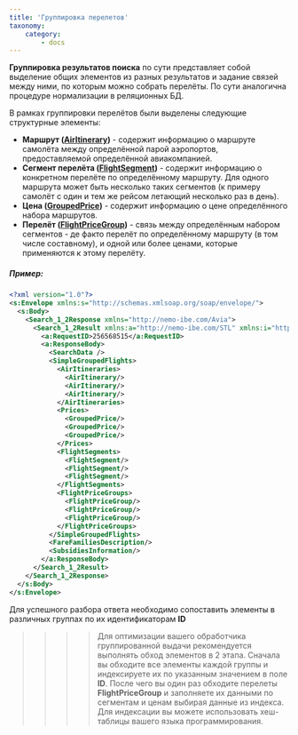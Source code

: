 ```yaml
---
title: 'Группировка перелетов'
taxonomy:
    category:
        - docs
---
```


**Группировка результатов поиска** по сути представляет собой выделение общих элементов из разных результатов и задание связей между ними, по которым можно собрать перелёты. По сути аналогична процедуре нормализации в реляционных БД.

В рамках группировки перелётов были выделены следующие структурные элементы:

* **Маршрут ([AirItinerary](/avia/grouping/airitinerary))** - содержит информацию о маршруте самолёта между определённой парой аэропортов, предоставляемой определённой авиакомпанией.
* **Сегмент перелёта ([FlightSegment](/avia/grouping/flightsegment))** - содержит информацию о конкретном перелёте по определённому маршруту. Для одного маршрута может быть несколько таких сегментов (к примеру самолёт с один и тем же рейсом летающий несколько раз в день).
* **Цена (<!--PriceInfo-->[GroupedPrice](/avia/grouping/groupedprice))** - содержит информацию о цене определённого набора маршрутов.
* **Перелёт ([FlightPriceGroup](/avia/grouping/flightpricegroup))** - связь между определённым набором сегментов - де факто перелёт по определённому маршруту (в том числе составному), и одной или более ценами, которые применяются к этому перелёту. 

##### Пример:

```xml
<?xml version="1.0"?>
<s:Envelope xmlns:s="http://schemas.xmlsoap.org/soap/envelope/">
  <s:Body>
    <Search_1_2Response xmlns="http://nemo-ibe.com/Avia">
      <Search_1_2Result xmlns:a="http://nemo-ibe.com/STL" xmlns:i="http://www.w3.org/2001/XMLSchema-instance">
        <a:RequestID>256568515</a:RequestID>
        <a:ResponseBody>
          <SearchData />
          <SimpleGroupedFlights>
            <AirItineraries>
              <AirItinerary/>
              <AirItinerary/>
              <AirItinerary/>
            </AirItineraries>
            <Prices>
              <GroupedPrice/>
              <GroupedPrice/>
              <GroupedPrice/>
            </Prices>
            <FlightSegments>
              <FlightSegment/>
              <FlightSegment/>
              <FlightSegment/>
            </FlightSegments>
            <FlightPriceGroups>
              <FlightPriceGroup/>
              <FlightPriceGroup/>
              <FlightPriceGroup/>
            </FlightPriceGroups>
          </SimpleGroupedFlights>
          <FareFamiliesDescription/>
          <SubsidiesInformation/>
        </a:ResponseBody>
      </Search_1_2Result>
    </Search_1_2Response>
  </s:Body>
</s:Envelope>
```

Для успешного разбора ответа необходимо сопоставить элементы в различных группах по их идентификаторам **ID**

>>>> Для оптимизации вашего обработчика группированной выдачи рекомендуется выполнять обход элементов в 2 этапа. Сначала вы обходите все элементы каждой группы и индексируете их по указанным значением в поле **ID**. После чего вы один раз обходите перелеты **FlightPriceGroup** и заполняете их данными по сегментам и ценам выбирая данные из индекса. Для индексации вы можете использовать хеш-таблицы вашего языка программирования.
